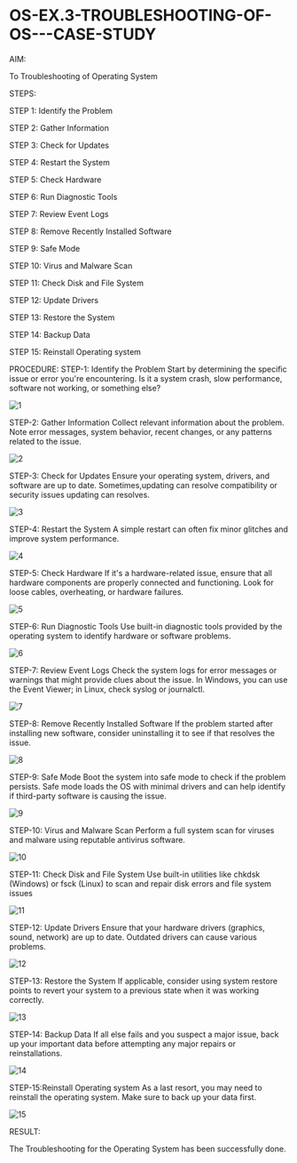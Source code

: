 # OS-EX.3-TROUBLESHOOTING-OF-OS---CASE-STUDY

AIM:

To Troubleshooting of Operating System

STEPS:

STEP 1: Identify the Problem

STEP 2: Gather Information

STEP 3: Check for Updates

STEP 4: Restart the System

STEP 5: Check Hardware

STEP 6: Run Diagnostic Tools

STEP 7: Review Event Logs

STEP 8: Remove Recently Installed Software 

STEP 9: Safe Mode 

STEP 10: Virus and Malware Scan

STEP 11: Check Disk and File System 

STEP 12: Update Drivers 

STEP 13: Restore the System

STEP 14: Backup Data 

STEP 15: Reinstall Operating system

PROCEDURE:
STEP-1: Identify the Problem Start by determining the specific issue or error you're encountering. Is it a system crash, slow performance, software not working, or something else?

![1](https://github.com/Divya110205/OS-EX.3-TROUBLESHOOTING-OF-OS---CASE-STUDY/assets/119404855/5d275c1d-8158-4686-bc27-2a8356040aa8)

STEP-2: Gather Information Collect relevant information about the problem. Note error messages, system behavior, recent changes, or any patterns related to the issue.

![2](https://github.com/Divya110205/OS-EX.3-TROUBLESHOOTING-OF-OS---CASE-STUDY/assets/119404855/c740509b-b901-4546-865f-d3b72f669b26)

STEP-3: Check for Updates Ensure your operating system, drivers, and software are up to date. Sometimes,updating can resolve compatibility or security issues updating can resolves.

![3](https://github.com/Divya110205/OS-EX.3-TROUBLESHOOTING-OF-OS---CASE-STUDY/assets/119404855/df5d8775-eb78-48f7-a7fd-eeccdd003490)

STEP-4: Restart the System
A simple restart can often fix minor glitches and improve system performance.

![4](https://github.com/Divya110205/OS-EX.3-TROUBLESHOOTING-OF-OS---CASE-STUDY/assets/119404855/0e883ebc-bcec-47af-bb6a-a267509fa180)

STEP-5: Check Hardware If it's a hardware-related issue, ensure that all hardware components are properly connected and functioning. Look for loose cables, overheating, or hardware failures.

![5](https://github.com/Divya110205/OS-EX.3-TROUBLESHOOTING-OF-OS---CASE-STUDY/assets/119404855/7f243b8d-88d3-4472-b27f-aa4368d6c868)

STEP-6: Run Diagnostic Tools Use built-in diagnostic tools provided by the operating system to identify hardware or software problems.

![6](https://github.com/Divya110205/OS-EX.3-TROUBLESHOOTING-OF-OS---CASE-STUDY/assets/119404855/d4fbb8c9-5bf8-4120-b26e-7d316feb3a02)

STEP-7: Review Event Logs Check the system logs for error messages or warnings that might provide clues about the issue. In Windows, you can use the Event Viewer; in Linux, check syslog or journalctl.

![7](https://github.com/Divya110205/OS-EX.3-TROUBLESHOOTING-OF-OS---CASE-STUDY/assets/119404855/37b0c478-3b46-4a29-99e2-ce4663a49d1a)

STEP-8: Remove Recently Installed Software If the problem started after installing new software, consider uninstalling it to see if that resolves the issue.

![8](https://github.com/Divya110205/OS-EX.3-TROUBLESHOOTING-OF-OS---CASE-STUDY/assets/119404855/45297122-678c-4406-8d2b-3f7366656637)

STEP-9: Safe Mode Boot the system into safe mode to check if the problem persists. Safe mode loads the OS with minimal drivers and can help identify if third-party software is causing the issue.

![9](https://github.com/Divya110205/OS-EX.3-TROUBLESHOOTING-OF-OS---CASE-STUDY/assets/119404855/960c75dc-2bf3-47c4-82cc-3222177c87e6)

STEP-10: Virus and Malware Scan Perform a full system scan for viruses and malware using reputable antivirus software.

![10](https://github.com/Divya110205/OS-EX.3-TROUBLESHOOTING-OF-OS---CASE-STUDY/assets/119404855/2af216fe-f4f1-48df-a16d-9942c1831016)

STEP-11: Check Disk and File System Use built-in utilities like chkdsk (Windows) or fsck (Linux) to scan and repair disk errors and file system issues

![11](https://github.com/Divya110205/OS-EX.3-TROUBLESHOOTING-OF-OS---CASE-STUDY/assets/119404855/3766c35b-34ce-44d3-bf13-843812d3867c)

STEP-12: Update Drivers Ensure that your hardware drivers (graphics, sound, network) are up to date. Outdated drivers can cause various problems.

![12](https://github.com/Divya110205/OS-EX.3-TROUBLESHOOTING-OF-OS---CASE-STUDY/assets/119404855/cfbc8731-39b5-464b-b5cd-4d5c3a78227c)

STEP-13: Restore the System If applicable, consider using system restore points to revert your system to a previous state when it was working correctly.

![13](https://github.com/Divya110205/OS-EX.3-TROUBLESHOOTING-OF-OS---CASE-STUDY/assets/119404855/09066117-861e-4d4b-8355-0b81c2da0ed3)

STEP-14: Backup Data If all else fails and you suspect a major issue, back up your important data before attempting any major repairs or reinstallations.

![14](https://github.com/Divya110205/OS-EX.3-TROUBLESHOOTING-OF-OS---CASE-STUDY/assets/119404855/39ed06a3-98b4-4da1-b74a-ed84ef1f6e80)

STEP-15:Reinstall Operating system As a last resort, you may need to reinstall the operating system. Make sure to back up your data first.

![15](https://github.com/Divya110205/OS-EX.3-TROUBLESHOOTING-OF-OS---CASE-STUDY/assets/119404855/39f99ff4-4a64-413f-9366-8582ca42761e)

RESULT:

The Troubleshooting for the Operating System has been successfully done.
